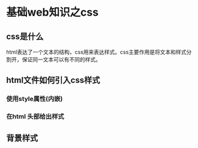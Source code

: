 # 基础web知识之css

## css是什么
html表达了一个文本的结构，css用来表达样式。css主要作用是将文本和样式分割开，保证同一文本可以有不同的样式。

## html文件如何引入css样式

### 使用style属性(内嵌)

### 在html 头部给出样式


## 背景样式